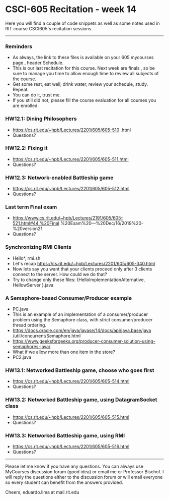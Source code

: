 # CSCI-605 Recitation - week 14

Here you will find a couple of code snippets as well
as some notes used in RIT course CSCI605's recitation
sessions.

---
### Reminders
- As always, the link to these files is available on your 605 mycourses page
, header Schedule.
- This is our last recitation for this course. Next week are finals
, so be sure to manage you time to allow enough time to review all subjects
 of the course.
- Get some rest, eat well, drink water, review your schedule, study. Repeat.
- You can do it, trust me.
- If you still did not, please fill the course evaluation for all courses
 you are enrolled. 



### HW12.1: Dining Philosophers
- https://cs.rit.edu/~hpb/Lectures/2201/605/605-510 .html
- Questions?

### HW12.2: Fixing it
- https://cs.rit.edu/~hpb/Lectures/2201/605/605-511.html
- Questions?

### HW12.3: Network-enabled Battleship game
- https://cs.rit.edu/~hpb/Lectures/2201/605/605-512.html
- Questions?




### Last term Final exam
- https://www.cs.rit.edu/~hpb/Lectures/2191/605/605-521.html#44.%20Final
%20Exam%20—%20Dec/16/2019%20-%20version2f
- Questions?

### Synchronizing RMI Clients
- Hello*, rmi.sh
- Let's recap https://cs.rit.edu/~hpb/Lectures/2201/605/605-340.html
- Now lets say you want that your clients proceed only after 3 clients
 connect to the server. How could we do that?
- Try to change only these files: {HelloImplementationAlternative, HellowServer
 }.java 

### A Semaphore-based Consumer/Producer example
- PC.java
- This is an example of an implementation of a consumer/producer problem
 using the Semaphore class, with strict consumer/producer thread ordering. 
- https://docs.oracle.com/en/java/javase/14/docs/api/java.base/java
/util/concurrent/Semaphore.html
- https://www.geeksforgeeks.org/producer-consumer-solution-using-semaphores-java/
- What if we allow more than one item in the store?
- PC2.java

### HW13.1: Networked Battleship game, choose who goes first 
- https://cs.rit.edu/~hpb/Lectures/2201/605/605-514.html
- Questions?

### HW13.2: Networked Battleship game, using DatagramSocket class
- https://cs.rit.edu/~hpb/Lectures/2201/605/605-515.html
- Questions?

### HW13.3: Networked Battleship game, using RMI
- https://cs.rit.edu/~hpb/Lectures/2201/605/605-516.html
- Questions?




---

Please let me know if you have any questions. You can
always use MyCourses discussion forum (good idea) or
email me or Professor Bischof. I will reply the questions
either to the discussion forum or will email everyone so
every student can benefit from the answers provided.

Cheers,
eduardo.lima at mail.rit.edu